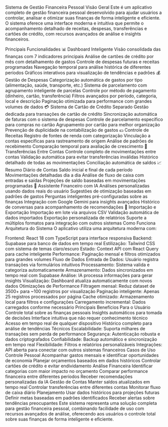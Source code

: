 Sistema de Gestão Financeira Pessoal
Visão Geral
Este é um aplicativo completo de gestão financeira pessoal desenvolvido para ajudar usuários a controlar, analisar e otimizar suas finanças de forma inteligente e eficiente. O sistema oferece uma interface moderna e intuitiva que permite o acompanhamento detalhado de receitas, despesas, transferências e cartões de crédito, com recursos avançados de análise e insights financeiros.

Principais Funcionalidades
📊 Dashboard Inteligente
Visão consolidada das finanças com 7 indicadores principais
Análise de cartões de crédito por mês com detalhamento de gastos
Controle de despesas futuras e receitas programadas
Navegação temporal para análise histórica de diferentes períodos
Gráficos interativos para visualização de tendências e padrões
💰 Gestão de Despesas
Categorização automática de gastos por tipo (alimentação, saúde, transporte, etc.)
Sistema de parcelamento com agrupamento inteligente de parcelas
Controle por método de pagamento (dinheiro, cartão, transferência)
Filtros avançados por período, categoria, local e descrição
Paginação otimizada para performance com grandes volumes de dados
💳 Sistema de Cartão de Crédito Separado
Gestão dedicada para transações de cartão de crédito
Sincronização automática de faturas com o sistema de despesas
Controle de parcelamento específico para compras no cartão
Agrupamento por cartão para melhor organização
Prevenção de duplicidade na contabilização de gastos
💵 Controle de Receitas
Registro de fontes de renda com categorização
Vinculação a contas específicas para rastreamento de origem
Análise de padrões de recebimento
Comparação temporal para avaliação de crescimento
🔄 Transferências Entre Contas
Controle completo de movimentações entre contas
Validação automática para evitar transferências inválidas
Histórico detalhado de todas as movimentações
Conciliação automática de saldos
📈 Resumo Diário de Contas
Saldo inicial e final de cada período
Movimentações detalhadas dia a dia
Análise de fluxo de caixa com entradas e saídas
Projeções de saldo baseadas em movimentações programadas
🤖 Assistente Financeiro com IA
Análises personalizadas usando dados reais do usuário
Sugestões de otimização baseadas em padrões de gastos
Perguntas inteligentes pré-configuradas sobre as finanças
Integração com Google Gemini para insights avançados
Histórico de conversas para acompanhamento de recomendações
📁 Importação e Exportação
Importação em lote via arquivos CSV
Validação automática de dados importados
Exportação personalizada de relatórios
Suporte a múltiplos formatos para integração com outros sistemas
Como Funciona
Arquitetura do Sistema
O aplicativo utiliza uma arquitetura moderna com:

Frontend: React 18 com TypeScript para interface responsiva
Backend: Supabase para banco de dados em tempo real
Estilização: Tailwind CSS com sistema de temas claro/escuro
Estado: Context API com React Query para cache inteligente
Performance: Paginação mensal e filtros otimizados para grandes volumes
Fluxo de Dados
Entrada de Dados: Usuário registra transações via formulários intuitivos
Processamento: Sistema valida e categoriza automaticamente
Armazenamento: Dados sincronizados em tempo real com Supabase
Análise: IA processa informações para gerar insights
Visualização: Dashboard atualiza automaticamente com novos dados
Otimizações de Performance
Filtragem mensal: Reduz dataset de 3500+ para ~100 registros por visualização
Paginação inteligente: Apenas 25 registros processados por página
Cache otimizado: Armazenamento local para filtros e configurações
Carregamento incremental: Dados carregados conforme necessário
Principais Benefícios
Para o Usuário
Controle total sobre as finanças pessoais
Insights automáticos para tomada de decisões
Interface intuitiva que não requer conhecimento técnico
Acesso em tempo real de qualquer dispositivo
Histórico completo para análise de tendências
Técnicos
Escalabilidade: Suporta milhares de transações sem perda de performance
Segurança: Autenticação robusta e dados criptografados
Confiabilidade: Backup automático e sincronização em tempo real
Flexibilidade: Filtros e relatórios personalizáveis
Integrações: API aberta para conectar com outros sistemas financeiros
Casos de Uso
Controle Pessoal
Acompanhar gastos mensais e identificar oportunidades de economia
Planejar orçamentos baseados em dados históricos
Controlar cartões de crédito e evitar endividamento
Análise Financeira
Identificar categorias com maior impacto no orçamento
Comparar performance financeira entre diferentes períodos
Receber recomendações personalizadas da IA
Gestão de Contas
Manter saldos atualizados em tempo real
Controlar transferências entre diferentes contas
Monitorar fluxo de caixa diário
Planejamento
Usar dados históricos para projeções futuras
Definir metas baseadas em padrões identificados
Receber alertas sobre tendências preocupantes
Este sistema representa uma solução completa para gestão financeira pessoal, combinando facilidade de uso com recursos avançados de análise, oferecendo aos usuários o controle total sobre suas finanças de forma inteligente e eficiente.
